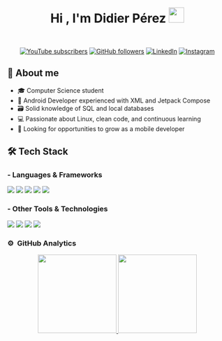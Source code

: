 <h1 align="center"><b>Hi , I'm Didier Pérez </b><img src="https://media.giphy.com/media/hvRJCLFzcasrR4ia7z/giphy.gif" width="35"></h1>
<!--  -->
<br>
<p align="center">
  <!-- YouTube -->
  <a href="https://www.youtube.com/@tu-canal"><img alt="YouTube subscribers" title="Subscribe to my YouTube channel" src="https://freshidea.com/jonah/youtube-api/subscribers-badge.php?color=red&label=Subscribe&style=for-the-badge"/></a> 
  <!-- GitHub followers -->
  <a href="https://github.com/ddrprz"><img alt="GitHub followers" title="Follow me on GitHub" src="https://img.shields.io/github/followers/ddrprz?color=236ad3&style=for-the-badge&logo=github&label=Follow"/></a>
  <!-- LinkedIn -->
  <a href="https://www.linkedin.com/in/didierpb"><img alt="LinkedIn" title="Connect on LinkedIn" src="https://img.shields.io/badge/LinkedIn-Connect-blue?style=for-the-badge&logo=linkedin"/></a>
  <!-- Instagram -->
  <a href="https://www.instagram.com/tu_usuario"><img alt="Instagram" title="Follow me on Instagram" src="https://img.shields.io/badge/Instagram-Follow-E4405F?style=for-the-badge&logo=instagram&logoColor=white"/></a>
</p>


## 📖 About me
- 🎓 Computer Science student  
- 📱 Android Developer experienced with XML and Jetpack Compose  
- 🗃️ Solid knowledge of SQL and local databases  
- 💻 Passionate about Linux, clean code, and continuous learning  
- 🚀 Looking for opportunities to grow as a mobile developer

## 🛠️ Tech Stack

### - Languages & Frameworks
<span> 
  <img src="https://img.shields.io/badge/SQL-4479A1?style=for-the-badge&logo=postgresql&logoColor=white">
  <img src="https://img.shields.io/badge/Java-007396?style=for-the-badge&logo=java&logoColor=white">
  <img src="https://img.shields.io/badge/Kotlin-0095D5?style=for-the-badge&logo=kotlin&logoColor=white">
  <img src="https://img.shields.io/badge/Jetpack_Compose-4285F4?style=for-the-badge&logo=jetpack-compose&logoColor=white">
  <img src="https://img.shields.io/badge/XML-FF6600?style=for-the-badge&logo=xml&logoColor=white">
</span>

### - Other Tools & Technologies
<span>
  <img src="https://img.shields.io/badge/Android_Studio-3DDC84?style=for-the-badge&logo=android-studio&logoColor=white">
  <img src="https://img.shields.io/badge/Figma-F24E1E?style=for-the-badge&logo=figma&logoColor=white">
  <img src="https://img.shields.io/badge/Git-F05032?style=for-the-badge&logo=git&logoColor=white">
  <img src="https://img.shields.io/badge/Fedora-294172?style=for-the-badge&logo=fedora&logoColor=white">
</span>



### ⚙️ &nbsp;GitHub Analytics
<p align="center"> <a href="https://github.com/ddrprz"> <img height="180em" src="https://github-readme-stats.vercel.app/api?username=ddrprz&show_icons=true&theme=catppuccin_mocha&include_all_commits=true&count_private=true"/> <img height="180em" src="https://github-readme-streak-stats.herokuapp.com?user=ddrprz&theme=catppuccin_mocha&date_format=M%20j%5B%2C%20Y%5D"/> </a> </p>
